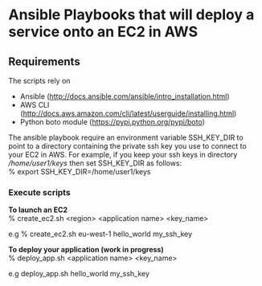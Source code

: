 # Ansible Playbooks that will deploy a service onto an EC2 in AWS

## Requirements
The scripts rely on 
- Ansible (http://docs.ansible.com/ansible/intro_installation.html)
- AWS CLI (http://docs.aws.amazon.com/cli/latest/userguide/installing.html)
- Python boto module (https://pypi.python.org/pypi/boto)

The ansible playbook require an environment variable SSH_KEY_DIR to point to a directory containing the private ssh key you use to connect to your EC2 in AWS. For example, if you keep your ssh keys in directory */home/user1/keys* then set SSH_KEY_DIR as follows:  
% export SSH_KEY_DIR=/home/user1/keys

### Execute scripts
**To launch an EC2**  
% create_ec2.sh \<region\> \<application name\> \<key_name\>  

e.g % create_ec2.sh eu-west-1 hello_world my_ssh_key  

**To deploy your application (work in progress)**  
% deploy_app.sh \<application name\>  \<key_name\>  

e.g deploy_app.sh hello_world my_ssh_key





